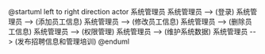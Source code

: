 @startuml
left to right direction
actor 系统管理员
系统管理员 --> (登录)
系统管理员 --> (添加员工信息)
系统管理员 --> (修改员工信息)
系统管理员 --> (删除员工信息)
系统管理员 --> (权限管理)
系统管理员 --> (维护系统数据)
系统管理员 --> (发布招聘信息和管理培训)
@enduml